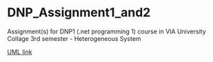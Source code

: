 # DNP_Assignment1_and2
Assignment(s) for DNP1 (.net programming 1) course in VIA University Collage 3rd semester - Heterogeneous System

[UML link](https://viaucdk-my.sharepoint.com/:f:/g/personal/355491_viauc_dk/EgvWoRv1VCpOrSjTY4yYEPkB8M3iSzW8pR7YHTSwR29P9Q?e=fE3oRz) 
